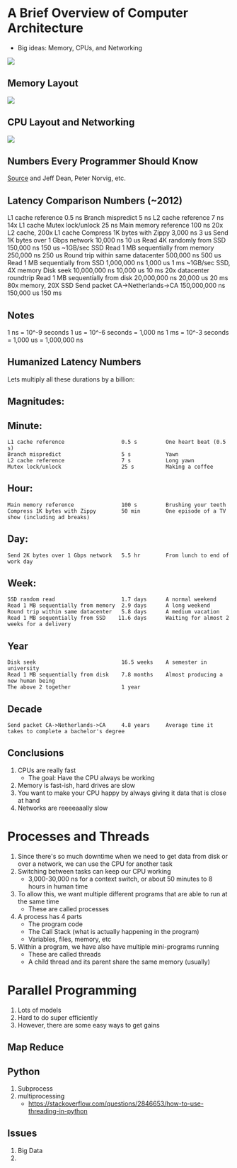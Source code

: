 # A Brief Overview of Computer Architecture
- Big ideas: Memory, CPUs, and Networking

![](http://easy-directory.info/wp-content/uploads/2017/06/arch1.gif)


## Memory Layout
![](https://www.researchgate.net/profile/Bojan_Jovanovic/publication/281805561/figure/fig1/AS:324966131224576@1454489371431/Typical-structure-of-a-computer-memory-hierarchy.png)

## CPU Layout and Networking
![](https://www.gamingscan.com/wp-content/uploads/2017/12/cpu-core-for-gaming.jpg)

## Numbers Every Programmer Should Know
[Source](https://gist.github.com/hellerbarde/2843375) and Jeff Dean, Peter Norvig, etc.

Latency Comparison Numbers (~2012)
----------------------------------
L1 cache reference                           0.5 ns
Branch mispredict                            5   ns
L2 cache reference                           7   ns                      14x L1 cache
Mutex lock/unlock                           25   ns
Main memory reference                      100   ns                      20x L2 cache, 200x L1 cache
Compress 1K bytes with Zippy             3,000   ns        3 us
Send 1K bytes over 1 Gbps network       10,000   ns       10 us
Read 4K randomly from SSD             150,000   ns      150 us          ~1GB/sec SSD
Read 1 MB sequentially from memory     250,000   ns      250 us
Round trip within same datacenter      500,000   ns      500 us
Read 1 MB sequentially from SSD     1,000,000   ns    1,000 us    1 ms  ~1GB/sec SSD, 4X memory
Disk seek                           10,000,000   ns   10,000 us   10 ms  20x datacenter roundtrip
Read 1 MB sequentially from disk    20,000,000   ns   20,000 us   20 ms  80x memory, 20X SSD
Send packet CA->Netherlands->CA    150,000,000   ns  150,000 us  150 ms

Notes
-----
1 ns = 10^-9 seconds
1 us = 10^-6 seconds = 1,000 ns
1 ms = 10^-3 seconds = 1,000 us = 1,000,000 ns

## Humanized Latency Numbers
Lets multiply all these durations by a billion:

Magnitudes:
----------------------------------------------

Minute:
-----
    L1 cache reference                  0.5 s         One heart beat (0.5 s)
    Branch mispredict                   5 s           Yawn
    L2 cache reference                  7 s           Long yawn
    Mutex lock/unlock                   25 s          Making a coffee

Hour:
-----
    Main memory reference               100 s         Brushing your teeth
    Compress 1K bytes with Zippy        50 min        One episode of a TV show (including ad breaks)

Day:
----
    Send 2K bytes over 1 Gbps network   5.5 hr        From lunch to end of work day

Week:
-----
    SSD random read                     1.7 days      A normal weekend
    Read 1 MB sequentially from memory  2.9 days      A long weekend
    Round trip within same datacenter   5.8 days      A medium vacation
    Read 1 MB sequentially from SSD    11.6 days      Waiting for almost 2 weeks for a delivery

Year
----
    Disk seek                           16.5 weeks    A semester in university
    Read 1 MB sequentially from disk    7.8 months    Almost producing a new human being
    The above 2 together                1 year

Decade
-----
    Send packet CA->Netherlands->CA     4.8 years     Average time it takes to complete a bachelor's degree


## Conclusions
1. CPUs are really fast
    - The goal: Have the CPU always be working
2. Memory is fast-ish, hard drives are slow
3. You want to make your CPU happy by always giving it data that is close at hand
4. Networks are reeeeaaally slow

# Processes and Threads
1. Since there's so much downtime when we need to get data from disk or over a network, we can use the CPU for another task
2. Switching between tasks can keep our CPU working
    - 3,000-30,000 ns for a context switch, or about 50 minutes to 8 hours in human time
3. To allow this, we want multiple different programs that are able to run at the same time
    - These are called processes
4. A process has 4 parts
    - The program code
    - The Call Stack (what is actually happening in the program)
    - Variables, files, memory, etc
5. Within a program, we have also have multiple mini-programs running
    - These are called threads
    - A child thread and its parent share the same memory (usually)

# Parallel Programming
1. Lots of models
2. Hard to do super efficiently
3. However, there are some easy ways to get gains

## Map Reduce


## Python 
1. Subprocess
2. multiprocessing
    - https://stackoverflow.com/questions/2846653/how-to-use-threading-in-python

## Issues
1. Big Data
2. 

